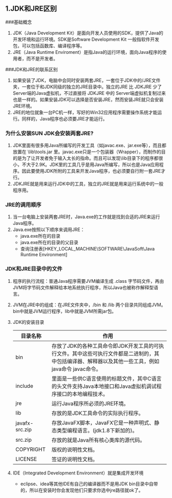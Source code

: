 ## 1.JDK和JRE区别

###基础概念

1. JDK（Java Development Kit）是面向开发人员使用的SDK，提供了Java的开发环境和运行环境。SDK是Software Development Kit 一般指软件开发包，可以包括函数库、编译程序等。
2. JRE（Java Runtime Enviroment）是指Java的运行环境，面向Java程序的使用者，而不是开发者。

###JDK和JRE的联系区别

1. 如果安装了JDK，电脑中会同时安装两套JRE，一套位于JDK中的/JRE文件夹，一套位于和JDK同级的独立的JRE目录中。独立的JRE 比 JDKJRE 少了Server端的Java虚拟机，不过直接将 JDKJRE 中的 Server端虚拟机复制过来也是一样的。如果安装JDK可以选择是否安装JRE，然而安装JRE就只会安装JRE环境。
2. JRE的地位就象一台PC机一样，写好的Win32应用程序需要操作系统才能运行。同样的，Java程序也必须要JRE才能运行。

### 为什么安装SUN JDK会安装两套JRE?

1. JDK里面有很多用Java所编写的开发工具（如javac.exe、jar.exe等），而且都放置在 \lib\tools.jar 里。javac.exe只是一个包装器（Wrapper），而制作的目的是为了让开发者免于输入太长的指命。而且可以发现\lib目录下的程序都很小，不大于2.9K。JDK里的工具几乎是用Java所编写，所以也是Java应用程序。因此要使用JDK所附的工具来开发Java程序，也必须要自行附一套JRE才行。
2. JDKJRE就是用来运行JDK中的工具，独立的JRE就是用来运行系统中的一般程序用。

### JRE的调用顺序

1. 当一台电脑上安装两套JRE时，Java.exe的工作就是找到合适的JRE来运行Java程序。
2. Java.exe按照以下顺序来调用JRE：
   - java.exe所在的目录
   - java.exe所在的目录的父目录
   - 查询注册表[HKEY_LOCAL_MACHINE\SOFTWARE\JavaSoft\Java Runtime Environment] 

### JDK和JRE目录中的文件

1. 程序的执行流程：普通Java程序需要JVM编译生成 .class 字节码文件，再由JVM将字节码文件解释给本地系统执行程序，所以Java也被称作解释型语言。

2. JVM在JRE中的组成：在JRE文件夹中，/bin 和 /lib 两个目录共同组成JVM。bin中就是JVM运行程序，lib中就是JVM所需jar包。

3. JDK的安装目录

   | 目录名称       | 作用                                                         |
   | -------------- | ------------------------------------------------------------ |
   | bin            | 存放了JDK的各种工具命令即JDK开发工具的可执行文件。其中这些可执行文件都是二进制的，其中包括编译器、解释器以及其他一些工具，例如 java命令   javac命令。 |
   | include        | 里面是一些供C语言使用的标题文件，其中C语言的头文件支持Java本地接口和Java虚拟机调试程序接口的本地编程技术。 |
   | jre            | 运行Java程序所必须的JRE环境。                                |
   | lib            | 存放的是JDK工具命令的实际执行程序。                          |
   | javafx-src.zip | 存放JavaFX脚本，JavaFX它是一种声明式、静态类型编程语言。(jdk1.8下新加的)。 |
   | src.zip        | 存放的就是Java所有核心类库的源代码。                         |
   | COPYRIGHT      | 版权的说明性文档。                                           |
   | LICENSE        | 签证的说明性文档。                                           |

4. IDE（Integrated Development Environment）就是集成开发环境
   
   - eclipse、idea等其他IDE有自己的编译器而不是用JDK bin目录中自带的，所以在安装时你会发现他们只要求你选中jre路径就ok了。